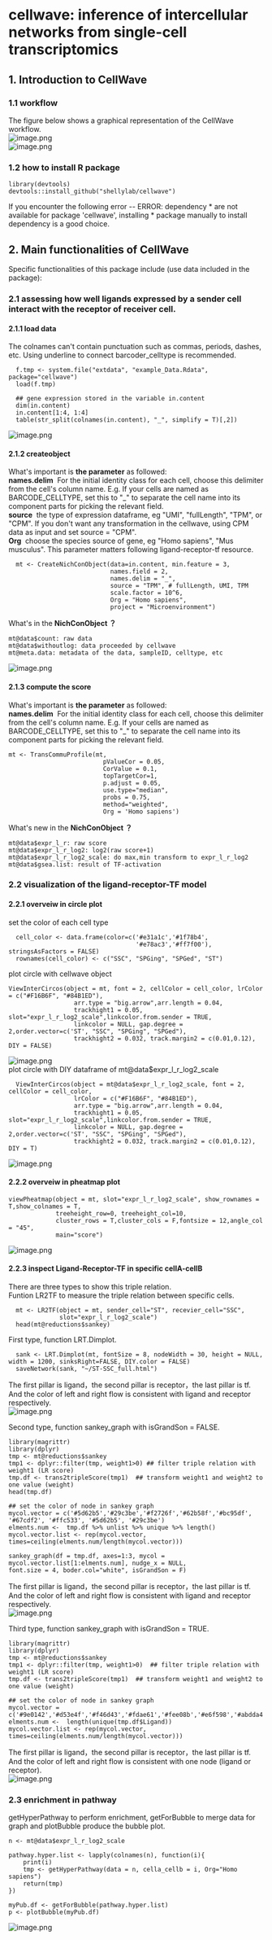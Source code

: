 # cellwave: inference of intercellular networks from single-cell transcriptomics

<a name="wMi2P"></a>
## 1. Introduction to CellWave
<a name="I3XMe"></a>
### 1.1 workflow
The figure below shows a graphical representation of the CellWave workflow.<br />![image.png](https://cdn.nlark.com/yuque/0/2020/png/1705105/1608018839628-0d742450-a88b-41dd-b712-84195dd8ea8a.png#align=left&display=inline&height=281&margin=%5Bobject%20Object%5D&name=image.png&originHeight=281&originWidth=846&size=81307&status=done&style=none&width=846)<br />![image.png](https://cdn.nlark.com/yuque/0/2020/png/1705105/1608018860688-c3991704-21a5-47a2-a6a0-82c09a4f9d85.png#align=left&display=inline&height=259&margin=%5Bobject%20Object%5D&name=image.png&originHeight=259&originWidth=846&size=129208&status=done&style=none&width=846)
<a name="zuiad"></a>
### 1.2 how to install R package
```
library(devtools)
devtools::install_github("shellylab/cellwave")
```
If you encounter the following error -- ERROR: dependency * are not available for package 'cellwave', installing * package manually to install dependency is a good choice.
<a name="v9J0k"></a>
## 2. Main functionalities of CellWave
Specific functionalities of this package include (use data included in the package):
<a name="GFKvX"></a>
### 2.1 assessing how well ligands expressed by a sender cell interact with the receptor of receiver cell.
<a name="fhhux"></a>
#### 2.1.1 load data
The colnames can't contain punctuation such as commas, periods, dashes, etc. Using underline to connect barcoder_celltype is recommended.
```
  f.tmp <- system.file("extdata", "example_Data.Rdata", package="cellwave")
  load(f.tmp)
  
  ## gene expression stored in the variable in.content
  dim(in.content)
  in.content[1:4, 1:4]
  table(str_split(colnames(in.content), "_", simplify = T)[,2])
```
![image.png](https://cdn.nlark.com/yuque/0/2020/png/1705105/1608020082823-4b9c7385-56cf-4eb0-89e8-ab76167005fc.png#align=left&display=inline&height=261&margin=%5Bobject%20Object%5D&name=image.png&originHeight=261&originWidth=741&size=22973&status=done&style=none&width=741)
<a name="d8DIn"></a>
#### 2.1.2 createobject
What's important is **the parameter** as followed:<br />**names.delim**  For the initial identity class for each cell, choose this delimiter from the cell's column name. E.g. If your cells are named as BARCODE_CELLTYPE, set this to "_" to separate the cell name into its component parts for picking the relevant field.<br />**source**  the type of expression dataframe, eg "UMI", "fullLength", "TPM", or "CPM". If you don't want any transformation in the cellwave, using CPM data as input and set source = "CPM".<br />**Org**  choose the species source of gene, eg "Homo sapiens", "Mus musculus". This parameter matters following ligand-receptor-tf resource.
```
  mt <- CreateNichConObject(data=in.content, min.feature = 3,
                            names.field = 2,
                            names.delim = "_",
                            source = "TPM", # fullLength, UMI, TPM
                            scale.factor = 10^6,
                            Org = "Homo sapiens",
                            project = "Microenvironment")
```
What's in the **NichConObject ？**
```
mt@data$count: raw data
mt@data$withoutlog: data proceeded by cellwave
mt@meta.data: metadata of the data, sampleID, celltype, etc
```
![image.png](https://cdn.nlark.com/yuque/0/2020/png/1705105/1608031777700-0b7382f9-865b-43c0-9965-8b9c75906bf7.png#align=left&display=inline&height=318&margin=%5Bobject%20Object%5D&name=image.png&originHeight=318&originWidth=790&size=31888&status=done&style=none&width=790)
<a name="bulKQ"></a>
#### 2.1.3 compute the score
What's important is **the parameter** as followed:<br />**names.delim**  For the initial identity class for each cell, choose this delimiter from the cell's column name. E.g. If your cells are named as BARCODE_CELLTYPE, set this to "_" to separate the cell name into its component parts for picking the relevant field.
```
mt <- TransCommuProfile(mt,
                          pValueCor = 0.05,
                          CorValue = 0.1,
                          topTargetCor=1,
                          p.adjust = 0.05,
                          use.type="median",
                          probs = 0.75,
                          method="weighted",
                          Org = 'Homo sapiens')
```
What's new in the **NichConObject ？**<br />
```
mt@data$expr_l_r: raw score
mt@data$expr_l_r_log2: log2(raw score+1)
mt@data$expr_l_r_log2_scale: do max,min transform to expr_l_r_log2
mt@data$gsea.list: result of TF-activation
```
<a name="jDh7s"></a>
### 2.2 visualization of the ligand-receptor-TF model
<a name="ZpHeZ"></a>
#### 2.2.1 overveiw in circle plot 
set the color of each cell type
```
  cell_color <- data.frame(color=c('#e31a1c','#1f78b4',
                                   '#e78ac3','#ff7f00'), stringsAsFactors = FALSE)
  rownames(cell_color) <- c("SSC", "SPGing", "SPGed", "ST")
```
plot circle with cellwave object 
```
ViewInterCircos(object = mt, font = 2, cellColor = cell_color, lrColor = c("#F16B6F", "#84B1ED"),
                  arr.type = "big.arrow",arr.length = 0.04,
                  trackhight1 = 0.05, slot="expr_l_r_log2_scale",linkcolor.from.sender = TRUE,
                  linkcolor = NULL, gap.degree = 2,order.vector=c('ST', "SSC", "SPGing", "SPGed"),
                  trackhight2 = 0.032, track.margin2 = c(0.01,0.12), DIY = FALSE)
```
![image.png](https://cdn.nlark.com/yuque/0/2020/png/1705105/1608035884476-ec0ec869-3246-4260-9b8b-d922cbb2683f.png#align=left&display=inline&height=402&margin=%5Bobject%20Object%5D&name=image.png&originHeight=402&originWidth=589&size=75656&status=done&style=none&width=589)<br />plot circle with DIY dataframe of mt@data$expr_l_r_log2_scale 
```
  ViewInterCircos(object = mt@data$expr_l_r_log2_scale, font = 2, cellColor = cell_color,
                  lrColor = c("#F16B6F", "#84B1ED"),
                  arr.type = "big.arrow",arr.length = 0.04,
                  trackhight1 = 0.05, slot="expr_l_r_log2_scale",linkcolor.from.sender = TRUE,
                  linkcolor = NULL, gap.degree = 2,order.vector=c('ST', "SSC", "SPGing", "SPGed"),
                  trackhight2 = 0.032, track.margin2 = c(0.01,0.12), DIY = T)
```
![image.png](https://cdn.nlark.com/yuque/0/2020/png/1705105/1608036102646-62d254cb-af6d-4154-bdc6-e7c09d4c72d1.png#align=left&display=inline&height=401&margin=%5Bobject%20Object%5D&name=image.png&originHeight=401&originWidth=594&size=75665&status=done&style=none&width=594)
<a name="uCkIS"></a>
#### 2.2.2 overveiw in pheatmap plot 
```
viewPheatmap(object = mt, slot="expr_l_r_log2_scale", show_rownames = T,show_colnames = T,
             treeheight_row=0, treeheight_col=10,
             cluster_rows = T,cluster_cols = F,fontsize = 12,angle_col = "45",
             main="score")
```
![image.png](https://cdn.nlark.com/yuque/0/2020/png/1705105/1608036336849-fbfe4e8e-f542-4f07-8572-8206dc0d9b4e.png#align=left&display=inline&height=623&margin=%5Bobject%20Object%5D&name=image.png&originHeight=623&originWidth=1820&size=195839&status=done&style=none&width=1820)
<a name="uyYcQ"></a>
#### 2.2.3 inspect Ligand-Receptor-TF in specific cellA-cellB
There are three types to show this triple relation.<br />Funtion LR2TF to measure the triple relation between specific cells.
```
  mt <- LR2TF(object = mt, sender_cell="ST", recevier_cell="SSC",
              slot="expr_l_r_log2_scale")
  head(mt@reductions$sankey)
```
First type, function LRT.Dimplot.
```
  sank <- LRT.Dimplot(mt, fontSize = 8, nodeWidth = 30, height = NULL, width = 1200, sinksRight=FALSE, DIY.color = FALSE)
  saveNetwork(sank, "~/ST-SSC_full.html")
```
The first pillar is ligand，the second pillar is receptor，the last pillar is tf.<br />And the color of left and right flow is consistent with ligand and receptor respectively.<br />![image.png](https://cdn.nlark.com/yuque/0/2020/png/1705105/1608037011420-8a08e2c5-73f0-4d9a-bc49-87119980fcda.png#align=left&display=inline&height=287&margin=%5Bobject%20Object%5D&name=image.png&originHeight=714&originWidth=1855&size=282995&status=done&style=none&width=746)

Second type, function sankey_graph with isGrandSon = FALSE.
```
library(magrittr)
library(dplyr)
tmp <- mt@reductions$sankey
tmp1 <- dplyr::filter(tmp, weight1>0) ## filter triple relation with weight1 (LR score)
tmp.df <- trans2tripleScore(tmp1)  ## transform weight1 and weight2 to one value (weight)
head(tmp.df)

## set the color of node in sankey graph
mycol.vector = c('#5d62b5','#29c3be','#f2726f','#62b58f','#bc95df', '#67cdf2', '#ffc533', '#5d62b5', '#29c3be')  
elments.num <-  tmp.df %>% unlist %>% unique %>% length()
mycol.vector.list <- rep(mycol.vector, times=ceiling(elments.num/length(mycol.vector)))
```
```
sankey_graph(df = tmp.df, axes=1:3, mycol = mycol.vector.list[1:elments.num], nudge_x = NULL,
font.size = 4, boder.col="white", isGrandSon = F)
```
The first pillar is ligand，the second pillar is receptor，the last pillar is tf.<br />And the color of left and right flow is consistent with ligand and receptor respectively.<br />![image.png](https://cdn.nlark.com/yuque/0/2020/png/1705105/1608038131311-57d827cd-6a0f-4cb1-aa68-87ec48b80f47.png#align=left&display=inline&height=604&margin=%5Bobject%20Object%5D&name=image.png&originHeight=604&originWidth=1192&size=277773&status=done&style=none&width=1192)

Third type, function sankey_graph with isGrandSon = TRUE.
```
library(magrittr)
library(dplyr)
tmp <- mt@reductions$sankey
tmp1 <- dplyr::filter(tmp, weight1>0)  ## filter triple relation with weight1 (LR score)
tmp.df <- trans2tripleScore(tmp1)  ## transform weight1 and weight2 to one value (weight)

## set the color of node in sankey graph
mycol.vector = c('#9e0142','#d53e4f','#f46d43','#fdae61','#fee08b','#e6f598','#abdda4','#66c2a5','#3288bd','#5e4fa2')
elments.num <-  length(unique(tmp.df$Ligand))
mycol.vector.list <- rep(mycol.vector, times=ceiling(elments.num/length(mycol.vector)))
```
The first pillar is ligand，the second pillar is receptor，the last pillar is tf.<br />And the color of left and right flow is consistent with one node (ligand or receptor).<br />![image.png](https://cdn.nlark.com/yuque/0/2020/png/1705105/1608038695456-2ce50409-aaf1-4484-bfda-bde39ec7738f.png#align=left&display=inline&height=562&margin=%5Bobject%20Object%5D&name=image.png&originHeight=562&originWidth=1025&size=322055&status=done&style=none&width=1025)
<a name="4oHTG"></a>
### 2.3 enrichment in pathway
getHyperPathway to perform enrichment, getForBubble to merge data for graph and plotBubble produce the bubble plot.
```
n <- mt@data$expr_l_r_log2_scale

pathway.hyper.list <- lapply(colnames(n), function(i){
    print(i)
    tmp <- getHyperPathway(data = n, cella_cellb = i, Org="Homo sapiens")
    return(tmp)
})

myPub.df <- getForBubble(pathway.hyper.list)
p <- plotBubble(myPub.df)
```
![image.png](https://cdn.nlark.com/yuque/0/2020/png/1705105/1608044718538-54a82161-c714-4389-80f9-e715429c0754.png#align=left&display=inline&height=685&margin=%5Bobject%20Object%5D&name=image.png&originHeight=685&originWidth=1047&size=161481&status=done&style=none&width=1047)<br />
<br />

